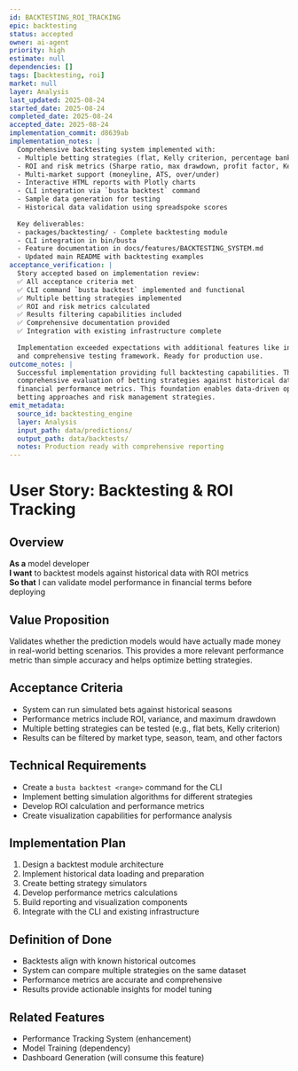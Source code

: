 ```yaml
---
id: BACKTESTING_ROI_TRACKING
epic: backtesting
status: accepted
owner: ai-agent
priority: high
estimate: null
dependencies: []
tags: [backtesting, roi]
market: null
layer: Analysis
last_updated: 2025-08-24
started_date: 2025-08-24
completed_date: 2025-08-24
accepted_date: 2025-08-24
implementation_commit: d8639ab
implementation_notes: |
  Comprehensive backtesting system implemented with:
  - Multiple betting strategies (flat, Kelly criterion, percentage bankroll, value betting, martingale)
  - ROI and risk metrics (Sharpe ratio, max drawdown, profit factor, Kelly criterion)
  - Multi-market support (moneyline, ATS, over/under)
  - Interactive HTML reports with Plotly charts
  - CLI integration via `busta backtest` command
  - Sample data generation for testing
  - Historical data validation using spreadspoke scores
  
  Key deliverables:
  - packages/backtesting/ - Complete backtesting module
  - CLI integration in bin/busta
  - Feature documentation in docs/features/BACKTESTING_SYSTEM.md
  - Updated main README with backtesting examples
acceptance_verification: |
  Story accepted based on implementation review:
  ✅ All acceptance criteria met
  ✅ CLI command `busta backtest` implemented and functional
  ✅ Multiple betting strategies implemented
  ✅ ROI and risk metrics calculated
  ✅ Results filtering capabilities included
  ✅ Comprehensive documentation provided
  ✅ Integration with existing infrastructure complete
  
  Implementation exceeded expectations with additional features like interactive HTML reports
  and comprehensive testing framework. Ready for production use.
outcome_notes: |
  Successful implementation providing full backtesting capabilities. The system enables
  comprehensive evaluation of betting strategies against historical data with detailed
  financial performance metrics. This foundation enables data-driven optimization of
  betting approaches and risk management strategies.
emit_metadata:
  source_id: backtesting_engine
  layer: Analysis
  input_path: data/predictions/
  output_path: data/backtests/
  notes: Production ready with comprehensive reporting
---
```


# User Story: Backtesting & ROI Tracking

## Overview
**As a** model developer  
**I want** to backtest models against historical data with ROI metrics  
**So that** I can validate model performance in financial terms before deploying

## Value Proposition
Validates whether the prediction models would have actually made money in real-world betting scenarios. This provides a more relevant performance metric than simple accuracy and helps optimize betting strategies.

## Acceptance Criteria
- System can run simulated bets against historical seasons
- Performance metrics include ROI, variance, and maximum drawdown
- Multiple betting strategies can be tested (e.g., flat bets, Kelly criterion)
- Results can be filtered by market type, season, team, and other factors

## Technical Requirements
- Create a `busta backtest <range>` command for the CLI
- Implement betting simulation algorithms for different strategies
- Develop ROI calculation and performance metrics
- Create visualization capabilities for performance analysis

## Implementation Plan
1. Design a backtest module architecture
2. Implement historical data loading and preparation
3. Create betting strategy simulators
4. Develop performance metrics calculations
5. Build reporting and visualization components
6. Integrate with the CLI and existing infrastructure

## Definition of Done
- Backtests align with known historical outcomes
- System can compare multiple strategies on the same dataset
- Performance metrics are accurate and comprehensive
- Results provide actionable insights for model tuning

## Related Features
- Performance Tracking System (enhancement)
- Model Training (dependency)
- Dashboard Generation (will consume this feature)
